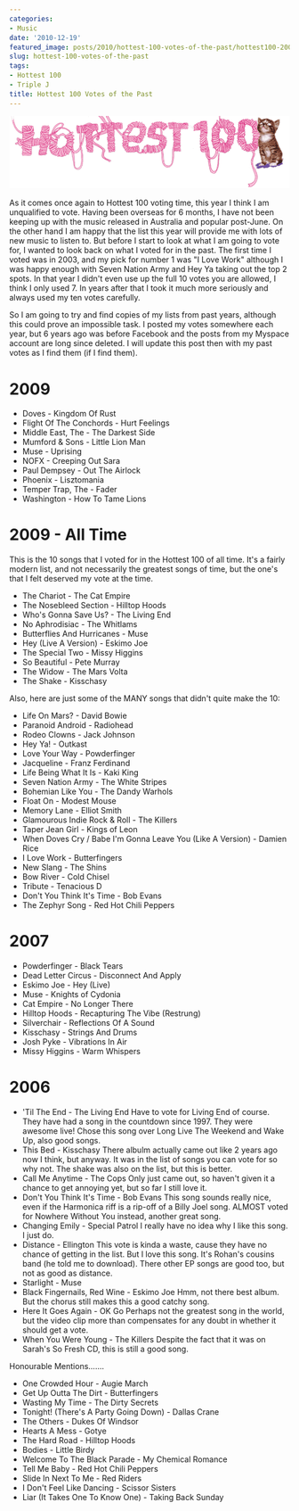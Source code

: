 ```yaml
---
categories:
- Music
date: '2010-12-19'
featured_image: posts/2010/hottest-100-votes-of-the-past/hottest100-2009.g
slug: hottest-100-votes-of-the-past
tags:
- Hottest 100
- Triple J
title: Hottest 100 Votes of the Past
---
```


![Hottest 100](hottest100-2009.gif)

As it comes once again to Hottest 100 voting time, this year I think I am unqualified to vote. Having been overseas for 6 months, I have not been keeping up with the music released in Australia and popular post-June. On the other hand I am happy that the list this year will provide me with lots of new music to listen to. But before I start to look at what I am going to vote for, I wanted to look back on what I voted for in the past. The first time I voted was in 2003, and my pick for number 1 was "I Love Work" although I was happy enough with Seven Nation Army and Hey Ya taking out the top 2 spots. In that year I didn't even use up the full 10 votes you are allowed, I think I only used 7. In years after that I took it much more seriously and always used my ten votes carefully.

So I am going to try and find copies of my lists from past years, although this could prove an impossible task. I posted my votes somewhere each year, but 6 years ago was before Facebook and the posts from my Myspace account are long since deleted. I will update this post then with my past votes as I find them (if I find them).


# 2009

- Doves - Kingdom Of Rust
- Flight Of The Conchords - Hurt Feelings
- Middle East, The - The Darkest Side
- Mumford & Sons - Little Lion Man
- Muse - Uprising
- NOFX - Creeping Out Sara
- Paul Dempsey - Out The Airlock
- Phoenix - Lisztomania
- Temper Trap, The - Fader
- Washington - How To Tame Lions


# 2009 - All Time

This is the 10 songs that I voted for in the Hottest 100 of all time.
It's a fairly modern list, and not necessarily the greatest songs of time, but the one's that I felt deserved my vote at the time.

- The Chariot - The Cat Empire
- The Nosebleed Section - Hilltop Hoods
- Who's Gonna Save Us? - The Living End
- No Aphrodisiac - The Whitlams
- Butterflies And Hurricanes - Muse
- Hey (Live A Version) - Eskimo Joe
- The Special Two - Missy Higgins
- So Beautiful - Pete Murray
- The Widow - The Mars Volta
- The Shake - Kisschasy

Also, here are just some of the MANY songs that didn't quite make the 10:

- Life On Mars? - David Bowie
- Paranoid Android - Radiohead
- Rodeo Clowns - Jack Johnson
- Hey Ya! - Outkast
- Love Your Way - Powderfinger
- Jacqueline - Franz Ferdinand
- Life Being What It Is - Kaki King
- Seven Nation Army - The White Stripes
- Bohemian Like You - The Dandy Warhols
- Float On - Modest Mouse
- Memory Lane - Elliot Smith
- Glamourous Indie Rock & Roll - The Killers
- Taper Jean Girl - Kings of Leon
- When Doves Cry / Babe I'm Gonna Leave You (Like A Version) - Damien Rice
- I Love Work - Butterfingers
- New Slang - The Shins
- Bow River - Cold Chisel
- Tribute - Tenacious D
- Don't You Think It's Time - Bob Evans
- The Zephyr Song - Red Hot Chili Peppers


# 2007

- Powderfinger - Black Tears
- Dead Letter Circus - Disconnect And Apply
- Eskimo Joe - Hey (Live)
- Muse - Knights of Cydonia
- Cat Empire - No Longer There
- Hilltop Hoods - Recapturing The Vibe (Restrung)
- Silverchair - Reflections Of A Sound
- Kisschasy - Strings And Drums
- Josh Pyke - Vibrations In Air
- Missy Higgins - Warm Whispers


# 2006

- 'Til The End - The Living End
	Have to vote for Living End of course. They have had a song in the countdown since 1997. They were awesome live! Chose this song over Long Live The Weekend and Wake Up, also good songs.
- This Bed - Kisschasy
	There albulm actually came out like 2 years ago now I think, but anyway. It was in the list of songs you can vote for so why not. The shake was also on the list, but this is better.
- Call Me Anytime - The Cops
	Only just came out, so haven't given it a chance to get annoying yet, but so far I still love it.
- Don't You Think It's Time - Bob Evans
	This song sounds really nice, even if the Harmonica riff is a rip-off of a Billy Joel song. ALMOST voted for Nowhere Without You instead, another great song.
- Changing Emily - Special Patrol
	I really have no idea why I like this song. I just do.
- Distance - Ellington
	This vote is kinda a waste, cause they have no chance of getting in the list. But I love this song. It's Rohan's cousins band (he told me to download). There other EP songs are good too, but not as good as distance.
- Starlight - Muse
- Black Fingernails, Red Wine - Eskimo Joe
	Hmm, not there best album. But the chorus still makes this a good catchy song.
- Here It Goes Again - OK Go
	Perhaps not the greatest song in the world, but the video clip more than compensates for any doubt in whether it should get a vote.
- When You Were Young - The Killers
	Despite the fact that it was on Sarah's So Fresh CD, this is still a good song.

Honourable Mentions.......

- One Crowded Hour - Augie March
- Get Up Outta The Dirt - Butterfingers
- Wasting My Time - The Dirty Secrets
- Tonight! (There's A Party Going Down) - Dallas Crane
- The Others - Dukes Of Windsor
- Hearts A Mess - Gotye
- The Hard Road - Hilltop Hoods
- Bodies - Little Birdy
- Welcome To The Black Parade - My Chemical Romance
- Tell Me Baby - Red Hot Chili Peppers
- Slide In Next To Me - Red Riders
- I Don't Feel Like Dancing - Scissor Sisters
- Liar (It Takes One To Know One) - Taking Back Sunday